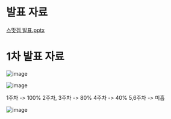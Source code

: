 # 발표 자료
[스맛겜 발표.pptx](https://github.com/Olsangmin/SmartPhoneGameTermP/files/14861162/default.pptx)

# 1차 발표 자료
![image](https://github.com/Olsangmin/SmartPhoneGameTermP/assets/133941406/6f03ac1f-a436-42c3-b2cc-97e576c1939e)

![image](https://github.com/Olsangmin/SmartPhoneGameTermP/assets/133941406/aef9a034-1651-4be3-81a3-6656e2fc9a75)

1주차 -> 100%
2주차, 3주차 -> 80%
4주차 -> 40%
5,6주차 -> 미흡

![image](https://github.com/Olsangmin/SmartPhoneGameTermP/assets/133941406/2f871eca-85c7-462d-a16d-0fc9290dd4af)
